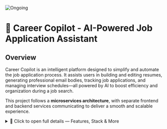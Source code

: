 <!--
![In Progress](https://img.shields.io/badge/In%20Progress-orange?style=flat)

# 💶 Loan and Expense Tracker

## Overview

...

<details>
<summary>more will come</summary>
</details>





<!-- ____________________________________ -->

![Ongoing](https://img.shields.io/badge/Ongoing-brightgreen?style=flat)

# 💼 Career Copilot - AI-Powered Job Application Assistant

## Overview

Career Copilot is an intelligent platform designed to simplify and automate the job application process. It assists users in building and editing resumes, generating professional email bodies, tracking job applications, and managing interview schedules—all powered by AI to boost efficiency and organization during a job search.

This project follows a **microservices architecture**, with separate frontend and backend services communicating to deliver a smooth and scalable experience.

<details>
<summary>📂 Click to open full details — Features, Stack & More</summary>

## Features

- AI Career Avatar
- AI Video Interview
- One-click Apply with Email + ATS Optimization
- Skill-based Course Recommendations
- Project Suggestions

---

## Tech Stack

- **Frontend:** Nextjs, TypeScript, Tailwind CSS, Redux
- **Backend:** Node.js, Express.js, TypeScript, MongoDB, Mongoose, Zod for schema validation
- **Authentication:** JWT, bcrypt
- **AI Integration:** Gemini API for generating email bodies and resume suggestions

---

# 🚀 Career Copilot - Frontend

🔗 **GitHub Link:** [Frontend Repository](https://github.com/khh-Niloy/career-copilot)  
<!-- 🌐 **Live Site:** [career-copilot-frontend.vercel.app](https://career-copilot-frontend.vercel.app) -->



# 🛠️ Career Copilot - Backend

🔗 **GitHub Link:** [Backend Repository](https://github.com/khh-Niloy/career-copilot-backend)  
<!-- 🌐 **Hosted API:** `soon` -->


# 🧩 Microservices

### 📄 PDF Parser Service

🔗 **GitHub Link:** [PDF Parser Repository](https://github.com/khh-Niloy/career-copilot-microservices)  
<!-- 🌐 **Hosted API:** `soon` -->

📌 **Endpoint:** `POST /extract`  
📃 **Purpose:** Extracts text and clickable links from uploaded resumes in PDF format.

</details>
